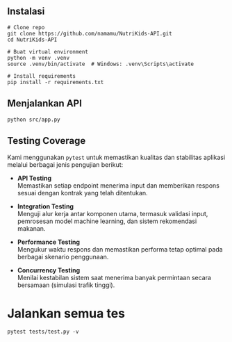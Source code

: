 ## Instalasi

```
# Clone repo
git clone https://github.com/namamu/NutriKids-API.git
cd NutriKids-API

# Buat virtual environment
python -m venv .venv
source .venv/bin/activate  # Windows: .venv\Scripts\activate

# Install requirements
pip install -r requirements.txt
```

## Menjalankan API
```
python src/app.py
```

## Testing Coverage

Kami menggunakan `pytest` untuk memastikan kualitas dan stabilitas aplikasi melalui berbagai jenis pengujian berikut:

- **API Testing**  
  Memastikan setiap endpoint menerima input dan memberikan respons sesuai dengan kontrak yang telah ditentukan.

- **Integration Testing**  
  Menguji alur kerja antar komponen utama, termasuk validasi input, pemrosesan model machine learning, dan sistem rekomendasi makanan.

- **Performance Testing**  
  Mengukur waktu respons dan memastikan performa tetap optimal pada berbagai skenario penggunaan.

- **Concurrency Testing**  
  Menilai kestabilan sistem saat menerima banyak permintaan secara bersamaan (simulasi trafik tinggi).

# Jalankan semua tes
```
pytest tests/test.py -v
```
